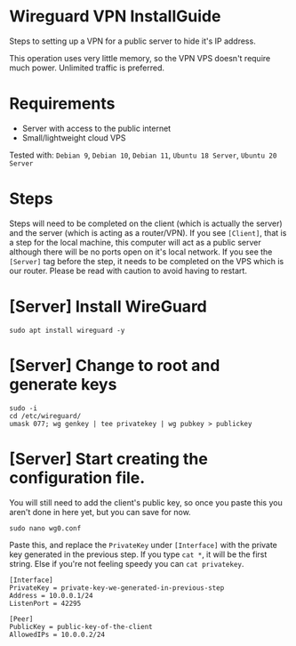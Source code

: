 # Wireguard VPN InstallGuide
Steps to setting up a VPN for a public server to hide it's IP address. 

This operation uses very little memory, so the VPN VPS doesn't require much power. Unlimited traffic is preferred.

# Requirements
- Server with access to the public internet
- Small/lightweight cloud VPS

Tested with: `Debian 9`, `Debian 10`, `Debian 11`, `Ubuntu 18 Server`, `Ubuntu 20 Server`

# Steps
Steps will need to be completed on the client (which is actually the server) and the server (which is acting as a router/VPN). If you see `[Client]`, that is a step for the local machine, this computer will act as a public server although there will be no ports open on it's local network. If you see the `[Server]` tag before the step, it needs to be completed on the VPS which is our router. Please be read with caution to avoid having to restart.

# [Server] Install WireGuard
```
sudo apt install wireguard -y
```

# [Server] Change to root and generate keys
```
sudo -i
cd /etc/wireguard/
umask 077; wg genkey | tee privatekey | wg pubkey > publickey
```

# [Server] Start creating the configuration file.
You will still need to add the client's public key, so once you paste this you aren't done in here yet, but you can save for now.
```
sudo nano wg0.conf
```
Paste this, and replace the `PrivateKey` under `[Interface]` with the private key generated in the previous step. If you type `cat *`, it will be the first string. Else if you're not feeling speedy you can `cat privatekey`.
```
[Interface]
PrivateKey = private-key-we-generated-in-previous-step
Address = 10.0.0.1/24
ListenPort = 42295

[Peer]
PublicKey = public-key-of-the-client
AllowedIPs = 10.0.0.2/24
```


